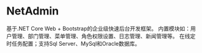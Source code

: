 # NetAdmin
基于.NET Core Web + Bootstrap的企业级快速后台开发框架。
内置模块如：用户管理、部门管理、菜单管理、角色权限设置、日志管理、新闻管理等。 
在线定时任务配置；支持Sql Server、MySql和Oracle数据库。
